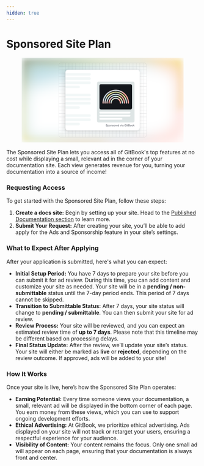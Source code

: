 ```yaml
---
hidden: true
---
```


# Sponsored Site Plan

<figure><img src="../../.gitbook/assets/Sponsored site plan.svg" alt=""><figcaption></figcaption></figure>

The Sponsored Site Plan lets you access all of GitBook's top features at no cost while displaying a small, relevant ad in the corner of your documentation site. Each view generates revenue for you, turning your documentation into a source of income!

### Requesting Access

To get started with the Sponsored Site Plan, follow these steps:

1. **Create a docs site:** Begin by setting up your site. Head to the [Published Documentation section](broken-reference) to learn more.
2. **Submit Your Request:** After creating your site, you’ll be able to add apply for the Ads and Sponsorship feature in your site’s settings.&#x20;

### What to Expect After Applying

After your application is submitted, here's what you can expect:

* **Initial Setup Period:** You have 7 days to prepare your site before you can submit it for ad review. During this time, you can add content and customize your site as needed. Your site will be in a **pending / non-submittable** status until the 7-day period ends. This period of 7 days cannot be skipped.
* **Transition to Submittable Status:** After 7 days, your site status will change to **pending / submittable**. You can then submit your site for ad review.
* **Review Process:** Your site will be reviewed, and you can expect an estimated review time of **up to 7 days**. Please note that this timeline may be different based on processing delays.
* **Final Status Update:** After the review, we’ll update your site’s status. Your site will either be marked as **live** or **rejected**, depending on the review outcome. If approved, ads will be added to your site!

### How It Works

Once your site is live, here’s how the Sponsored Site Plan operates:

* **Earning Potential:** Every time someone views your documentation, a small, relevant ad will be displayed in the bottom corner of each page. You earn money from these views, which you can use to support ongoing development efforts.
* **Ethical Advertising:** At GitBook, we prioritize ethical advertising. Ads displayed on your site will not track or retarget your users, ensuring a respectful experience for your audience.
* **Visibility of Content:** Your content remains the focus. Only one small ad will appear on each page, ensuring that your documentation is always front and center.
